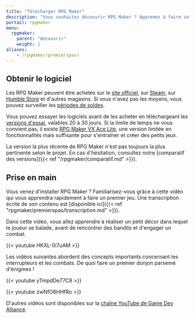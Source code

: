 ```yaml
---
title: "Télécharger RPG Maker"
description: "Vous souhaitez découvrir RPG Maker ? Apprenez à faire un premier jeu avec cette série de vidéos."
portail: rpgmaker
menu:
  rpgmaker:
    parent: "decouvrir"
    weight: 2
aliases:
    - /rpgmaker/premierspas/
---
```


## Obtenir le logiciel

Les RPG Maker peuvent être achetés sur le [site officiel](http://www.rpgmakerweb.com/products), sur [Steam](http://store.steampowered.com/search/?term=RPG+Maker), sur [Humble Store](https://www.humblebundle.com/store/search?sort=bestselling&search=RPG%20Maker) et d'autres magasins. Si vous n'avez pas les moyens, vous pouvez surveiller les [périodes de soldes](https://isthereanydeal.com/game/rpgmakermv/history/).

Vous pouvez essayer les logiciels avant de les acheter en téléchargeant les [versions d'essai](http://www.rpgmakerweb.com/download/free-trials), valables 20 à 30 jours. Si la limite de temps ne vous convient pas, il existe [RPG Maker VX Ace Lite](http://store.steampowered.com/app/224280/RPG_Maker_VX_Ace_Lite/), une version limitée en fonctionnalités mais suffisante pour s'entraîner et créer des petits jeux.

La version la plus récente de RPG Maker n'est pas toujours la plus pertinente selon le projet. En cas d'hésitation, consultez notre [comparatif des versions]({{< ref "/rpgmaker/comparatif.md" >}}).

## Prise en main

Vous venez d'installer RPG Maker ? Familiarisez-vous grâce à cette vidéo qui vous apprendra rapidement à faire un premier jeu. Une transcription écrite de son contenu est [disponible ici]({{< ref "rpgmaker/premierspas/transcription.md" >}}).

Dans cette vidéo, vous allez apprendre à réaliser un petit décor dans lequel le joueur se balade, avant de rencontrer des bandits et d'engager un combat.

{{< youtube HKXL-0i7uAM >}}

Les vidéos suivantes abordent des concepts importants concernant les interrupteurs et les combats. De quoi faire un premier donjon parsemé d'énigmes !

{{< youtube yTmpdDe77C8 >}}
<p>
{{< youtube zwNfO6HHfRo >}}

D'autres vidéos sont disponibles sur la [chaîne YouTube de Game Dev Alliance](https://www.youtube.com/c/AurelienVideos).
